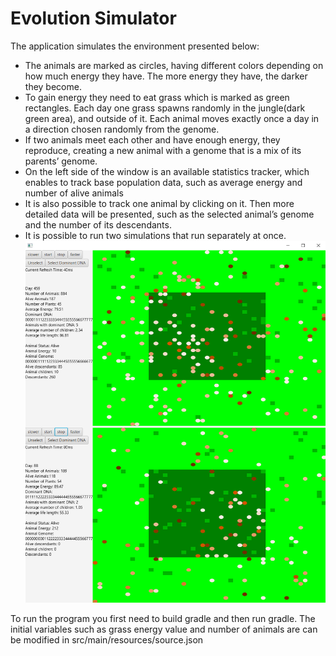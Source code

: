 # Evolution Simulator
The application simulates the environment presented below:
* The animals are marked as circles, having different colors depending on how much energy they have. The more energy they have, the darker they become.
* To gain energy they need to eat grass which is marked as green rectangles. Each day one grass spawns randomly in the jungle(dark green area), and outside of it. Each animal moves exactly once a day in a direction chosen randomly from the genome.
* If two animals meet each other and have enough energy, they reproduce, creating a new animal with a genome that is a mix of its parents’ genome.
* On the left side of the window is an available statistics tracker, which enables to track base population data, such as average energy and number of alive animals
* It is also possible to track one animal by clicking on it. Then more detailed data will be presented, such as the selected animal’s genome and the number of its descendants.
* It is possible to run two simulations that run separately at once.
![Application view image](simulation-presentation.png "simulation")

To run the program you first need to build gradle and then run gradle.
The initial variables such as grass energy value and number of animals are can be modified in src/main/resources/source.json
